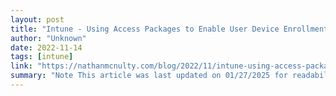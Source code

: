 ```yaml
---
layout: post
title: "Intune - Using Access Packages to Enable User Device Enrollment"
author: "Unknown"
date: 2022-11-14
tags: [intune]
link: "https://nathanmcnulty.com/blog/2022/11/intune-using-access-packages-to-enable-user-device-enrollment/"
summary: "Note This article was last updated on 01/27/2025 for readability and updated URLs, but content review and image updates are in process :)"
---
```

